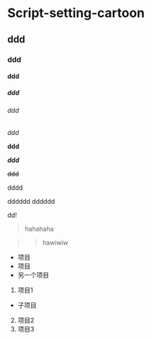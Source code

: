 # Script-setting-cartoon
## ddd
### ddd
#### ddd
##### ddd
###### ddd

*ddd*

**ddd**

***ddd***

~~ddd~~

dddd

dddddd
dddddd

dd!

> hahahaha

>>hawiwiw

* 项目
* 项目 
* 另一个项目

1. 项目1
  * 子项目
2. 项目2
3. 项目3
